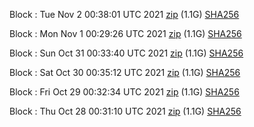Block [](https://testnet-insight.dashevo.org/insight/block/): Tue Nov  2 00:38:01 UTC 2021 [zip](https://dash-bootstrap.ams3.digitaloceanspaces.com/testnet/2021-11-02/bootstrap.dat.zip) (1.1G) [SHA256](https://dash-bootstrap.ams3.digitaloceanspaces.com/testnet/2021-11-02/sha256.txt)

Block [](https://testnet-insight.dashevo.org/insight/block/): Mon Nov  1 00:29:26 UTC 2021 [zip](https://dash-bootstrap.ams3.digitaloceanspaces.com/testnet/2021-11-01/bootstrap.dat.zip) (1.1G) [SHA256](https://dash-bootstrap.ams3.digitaloceanspaces.com/testnet/2021-11-01/sha256.txt)

Block [](https://testnet-insight.dashevo.org/insight/block/): Sun Oct 31 00:33:40 UTC 2021 [zip](https://dash-bootstrap.ams3.digitaloceanspaces.com/testnet/2021-10-31/bootstrap.dat.zip) (1.1G) [SHA256](https://dash-bootstrap.ams3.digitaloceanspaces.com/testnet/2021-10-31/sha256.txt)

Block [](https://testnet-insight.dashevo.org/insight/block/): Sat Oct 30 00:35:12 UTC 2021 [zip](https://dash-bootstrap.ams3.digitaloceanspaces.com/testnet/2021-10-30/bootstrap.dat.zip) (1.1G) [SHA256](https://dash-bootstrap.ams3.digitaloceanspaces.com/testnet/2021-10-30/sha256.txt)

Block [](https://testnet-insight.dashevo.org/insight/block/): Fri Oct 29 00:32:34 UTC 2021 [zip](https://dash-bootstrap.ams3.digitaloceanspaces.com/testnet/2021-10-29/bootstrap.dat.zip) (1.1G) [SHA256](https://dash-bootstrap.ams3.digitaloceanspaces.com/testnet/2021-10-29/sha256.txt)

Block [](https://testnet-insight.dashevo.org/insight/block/): Thu Oct 28 00:31:10 UTC 2021 [zip](https://dash-bootstrap.ams3.digitaloceanspaces.com/testnet/2021-10-28/bootstrap.dat.zip) (1.1G) [SHA256](https://dash-bootstrap.ams3.digitaloceanspaces.com/testnet/2021-10-28/sha256.txt)
